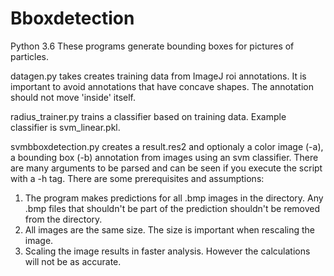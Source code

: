 # Bboxdetection
Python 3.6
These programs generate bounding boxes for pictures of particles. 

datagen.py takes creates training data from ImageJ roi annotations. It is important to avoid annotations that have concave shapes. The annotation should not move 'inside' itself.  

radius_trainer.py trains a classifier based on training data. Example classifier is svm_linear.pkl.

svmbboxdetection.py creates a result.res2 and optionaly a color image (-a), a bounding box (-b) annotation from images using an svm classifier. There are many arguments to be parsed and can be seen if you execute the script with a -h tag. There are some prerequisites and assumptions:
1. The program makes predictions for all .bmp images in the directory. Any .bmp files that shouldn't be part of the prediction  shouldn't be removed from the directory. 
2. All images are the same size. The size is important when rescaling the image.
3. Scaling the image results in faster analysis. However the calculations will not be as accurate.
